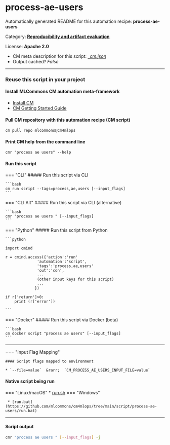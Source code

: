 # process-ae-users
Automatically generated README for this automation recipe: **process-ae-users**

Category: **[Reproducibility and artifact evaluation](..)**

License: **Apache 2.0**


* CM meta description for this script: *[_cm.json](https://github.com/mlcommons/cm4mlops/tree/main/script/process-ae-users/_cm.json)*
* Output cached? *False*

---
### Reuse this script in your project

#### Install MLCommons CM automation meta-framework

* [Install CM](https://docs.mlcommons.org/ck/install)
* [CM Getting Started Guide](https://docs.mlcommons.org/ck/getting-started/)

#### Pull CM repository with this automation recipe (CM script)

```cm pull repo mlcommons@cm4mlops```

#### Print CM help from the command line

````cmr "process ae users" --help````

#### Run this script

=== "CLI"
    ##### Run this script via CLI

    ```bash
    cm run script --tags=process,ae,users [--input_flags]
    ```
=== "CLI Alt"
    ##### Run this script via CLI (alternative)


    ```bash
    cmr "process ae users " [--input_flags]
    ```

=== "Python"
    ##### Run this script from Python


    ```python

    import cmind

    r = cmind.access({'action':'run'
                  'automation':'script',
                  'tags':'process,ae,users'
                  'out':'con',
                  ...
                  (other input keys for this script)
                  ...
                 })

    if r['return']>0:
        print (r['error'])

    ```


=== "Docker"
    ##### Run this script via Docker (beta)

    ```bash
    cm docker script "process ae users" [--input_flags]
    ```
___

=== "Input Flag Mapping"


    #### Script flags mapped to environment

    * `--file=value`  &rarr;  `CM_PROCESS_AE_USERS_INPUT_FILE=value`




#### Native script being run
=== "Linux/macOS"
     * [run.sh](https://github.com/mlcommons/cm4mlops/tree/main/script/process-ae-users/run.sh)
=== "Windows"

     * [run.bat](https://github.com/mlcommons/cm4mlops/tree/main/script/process-ae-users/run.bat)
___
#### Script output
```bash
cmr "process ae users " [--input_flags] -j
```